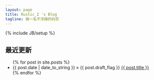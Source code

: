 ```yaml
---
layout: page
title: Rustic_Z 's Blog
tagline: 做一名不浮躁的码农
---
```

{% include JB/setup %}

## 最近更新

<ul class="posts">
  {% for post in site.posts %}
    <li><span>{{ post.date | date_to_string }}</span> &raquo; {{ post.draft_flag }} <a href="{{ BASE_PATH }}{{ post.url }}">{{ post.title }}</a></li>
  {% endfor %}
</ul>

